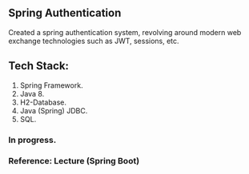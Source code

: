 ## Spring Authentication 

Created a spring authentication system, revolving around modern web exchange technologies such as JWT, sessions, etc. 

## Tech Stack: 
1. Spring Framework.
2. Java 8.
3. H2-Database.
4. Java (Spring) JDBC.
5. SQL.

### In progress. 

### Reference: Lecture (Spring Boot)
